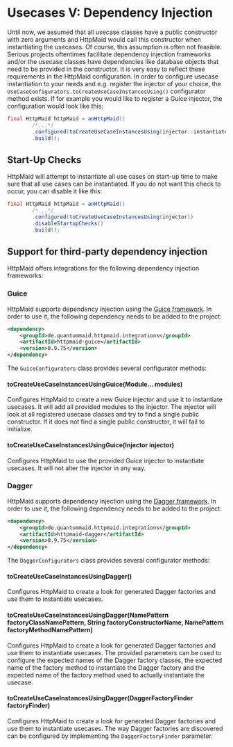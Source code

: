 # Usecases V: Dependency Injection
Until now, we assumed that all usecase classes have a public constructor with
zero arguments and HttpMaid would call this constructor when instantiating the 
usecases. Of course, this assumption is often not feasible. Serious projects
oftentimes facilitate dependency injection frameworks and/or the usecase classes
have dependencies like database objects that need to be provided in the constructor.
It is very easy to reflect these requirements in the HttpMaid configuration.
In order to configure usecase instantiation to your needs and e.g. register
the injector of your choice, the `UseCaseConfigurators.toCreateUseCaseInstancesUsing()`
configurator method exists. If for example you would like
to register a Guice injector, the configuration would look like this:
<!---[CodeSnippet] (dependencyInjectionSample)-->
```java
final HttpMaid httpMaid = anHttpMaid()
        /*...*/
        .configured(toCreateUseCaseInstancesUsing(injector::instantiate))
        .build();
```

## Start-Up Checks
HttpMaid will attempt to instantiate all use cases on start-up time to make sure that
all use cases can be instantiated. If you do not want this check to occur, you can disable
it like this:
<!---[CodeSnippet] (disableStartupChecksExample)-->
```java
final HttpMaid httpMaid = anHttpMaid()
        /*...*/
        .configured(toCreateUseCaseInstancesUsing(injector))
        .disableStartupChecks()
        .build();
```
 

## Support for third-party dependency injection
HttpMaid offers integrations for the following dependency injection frameworks:

### Guice
HttpMaid supports dependency injection using the [Guice framework](https://github.com/google/guice).
In order to use it, the following dependency needs to be added to the project:

<!---[CodeSnippet] (guicedependency)-->
```xml
<dependency>
    <groupId>de.quantummaid.httpmaid.integrations</groupId>
    <artifactId>httpmaid-guice</artifactId>
    <version>0.9.75</version>
</dependency>
```

The `GuiceConfigurators` class provides several configurator methods:

#### toCreateUseCaseInstancesUsingGuice(Module... modules)
Configures HttpMaid to create a new Guice injector and use it to instantiate usecases.
It will add all provided modules to the injector.
The injector will look at all registered usecase classes and try to find a single public constructor.
If it does not find a single public constructor, it will fail to initialize.

#### toCreateUseCaseInstancesUsingGuice(Injector injector)
Configures HttpMaid to use the provided Guice injector to instantiate usecases.
It will not alter the injector in any way.


### Dagger
HttpMaid supports dependency injection using the [Dagger framework](https://dagger.dev/).
In order to use it, the following dependency needs to be added to the project:

<!---[CodeSnippet] (daggerdependency)-->
```xml
<dependency>
    <groupId>de.quantummaid.httpmaid.integrations</groupId>
    <artifactId>httpmaid-dagger</artifactId>
    <version>0.9.75</version>
</dependency>
```

The `DaggerConfigurators` class provides several configurator methods:

#### toCreateUseCaseInstancesUsingDagger()
Configures HttpMaid to create a look for generated Dagger factories and use them to instantiate usecases.

#### toCreateUseCaseInstancesUsingDagger(NamePattern factoryClassNamePattern, String factoryConstructorName, NamePattern factoryMethodNamePattern)
Configures HttpMaid to create a look for generated Dagger factories and use them to instantiate usecases.
The provided parameters can be used to configure the expected names of the Dagger factory classes, the expected name of the factory method
to instantiate the Dagger factory and the expected name of the factory method used to actually instantiate the usecase. 

#### toCreateUseCaseInstancesUsingDagger(DaggerFactoryFinder factoryFinder)
Configures HttpMaid to create a look for generated Dagger factories and use them to instantiate usecases.
The way Dagger factories are discovered can be configured by implementing the `DaggerFactoryFinder` parameter.